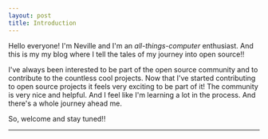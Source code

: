 ```yaml
---
layout: post
title: Introduction
---
```


Hello everyone! I'm Neville and I'm an *all-things-computer* enthusiast. And this is my my blog where I tell the tales of my journey into open source!!

I've always been interested to be part of the open source community and to contribute to the countless cool projects. Now that I've started contributing to open source projects it feels very exciting to be part of it! The community is very nice and helpful. And I feel like I'm learning a lot in the process. And there's a whole journey ahead me.

So, welcome and stay tuned!!

-----


